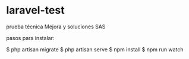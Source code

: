 # laravel-test
prueba técnica Mejora y soluciones SAS

pasos para instalar:

$ php artisan migrate
$ php artisan serve
$ npm install
$ npm run watch
